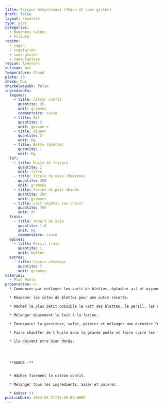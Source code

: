 ```yaml
---
title: Farçous Aveyronnais (Végan et sans gluten)
draft: false
layout: recettes
type: plat
categories:
  - Bouchées salées
  - Friture
regime:
  - vegan
  - vegetarien
  - sans-gluten
  - sans-lactose
region: Aveyrons
cuisson: Oui
temperature: Chaud
plate: 20
check: Oui
checkAlwaysOk: false
ingredients:
  legumes:
    - title: Citron confit
      quantite: 35
      unit: grammes
      commentaire: sauce
    - title: Ail
      quantite: 5
      unit: gousse·s
    - title: Oignon
      quantite: 2
      unit: Kg
    - title: Bette (blette)
      quantite: 1
      unit: Kg
  lof:
    - title: huile de friture
      quantite: 1
      unit: litre
    - title: Fécule de maïs (Maïzena)
      quantite: 200
      unit: grammes
    - title: Farine de pois chiche
      quantite: 200
      unit: grammes
    - title: Lait végétal (au choix)
      quantite: 700
      unit: ml
  frais:
    - title: Yaourt de Soja
      quantite: 1.6
      unit: Kg
      commentaire: sauce
  epices:
    - title: Persil frais
      quantite: 1
      unit: bottes
  autres:
    - title: Levure chimique
      quantite: 7
      unit: grammes
materiel:
  - Plat Paela
preparation: >-
  * Commencer par nettoyer les verts de blettes, éplucher ail et oignon.

  * Réserver les côtes de blettes pour une autre recette.

  * Hâcher le plus petit possible le vert des blettes, le persil, les oignons et l'ail. Ou tout mixer.

  * Mélanger doucement le lait à la farine.

  * Incorporer la garniture, saler, poivrer et mélanger une dernière fois.

  * Faire chauffer de l'huile dans la grande poêle et faire cuire les farçous quelques minutes.

  * Ils doivent être bien dorés.




  **SAUCE :**


  * Hâcher finement le citron confit.

  * Mélanger tous les ingrédients. Saler et poivrer.

  * Goûter !!
publishDate: 2024-05-21T15:00:00.000Z
---
```


